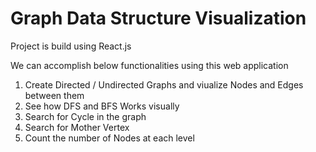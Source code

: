 Graph Data Structure Visualization 
===================================

Project is build using React.js

We can accomplish  below functionalities using this web application

1) Create Directed / Undirected Graphs and viualize Nodes and Edges between them
2) See how DFS and BFS Works visually
3) Search for Cycle in the graph
4) Search for Mother Vertex
5) Count the number of Nodes at each level